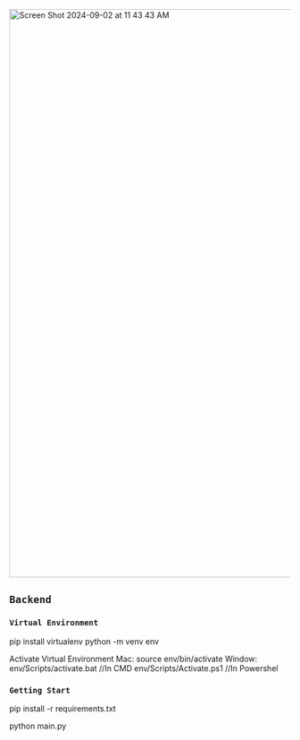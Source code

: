 <img width="1016" alt="Screen Shot 2024-09-02 at 11 43 43 AM" src="https://github.com/user-attachments/assets/7b32c77e-fc5f-4feb-84c6-31367f204fa6">

## `Backend`

### `Virtual Environment`

pip install virtualenv
python -m venv env

Activate Virtual Environment
Mac:
source env/bin/activate
Window:
env/Scripts/activate.bat //In CMD
env/Scripts/Activate.ps1 //In Powershel

### `Getting Start`

pip install -r requirements.txt

python main.py
